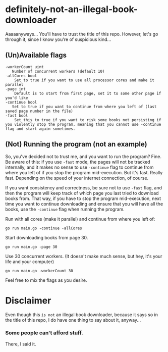 # definitely-not-an-illegal-book-downloader
Aaaaanyways... You'll have to trust the title of this repo.
However, let's go through it, since I know you're of suspicious kind...

## (Un)Available flags
```
-workerCount uint
   Number of concurrent workers (default 10)
-allCores bool
    Set to true if you want to use all processor cores and make it parallel
-page int
    Default is to start from first page, set it to some other page if you'd like
-continue bool
   Set to true if you want to continue from where you left of (last saved page number in the file)
-fast bool
    Set this to true if you want to risk some books not persisting if you violently stop the program, meaning that you cannot use -continue flag and start again sometimes.
```

## (Not) Running the program (not an example)
So, you've decided not to trust me, and you want to run the program? Fine. 
Be aware of this: if you use ```-fast``` mode, the pages will not be tracked internally, and it makes no sense to use ```-continue``` flag to continue from where you left of if you stop the program mid-execution. But it's fast. Really fast. Depending on the speed of your internet connection, of course.

If you want consistency and correctness, be sure not to use ```-fast``` flag, and then the program will keep track of which page you last tried to download books from. That way, if you have to stop the program mid-execution, next time you want to continue downloading and ensure that you will have all the books, use the ```-continue``` flag when running the program.

Run with all cores (make it parallel) and continue from where you left of:
```
go run main.go -continue -allCores
```

Start downloading books from page 30.
```
go run main.go -page 30
```

Use 30 concurrent workers. (It doesn't make much sense, but hey, it's your life and your computer)
```
go run main.go -workerCount 30
```

Feel free to mix the flags as you desire.

# Disclaimer
Even though this ```is not``` an illegal book downloader, because it says so in the title of this repo, I do have one thing to say about it, anyway...
### Some people can't afford stuff.
There, I said it. 

